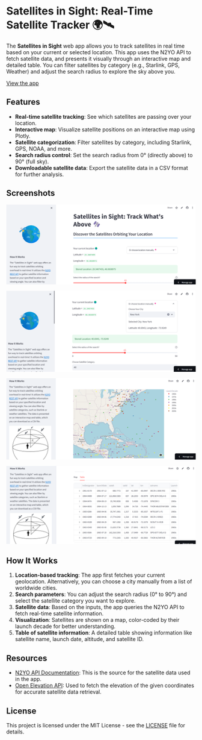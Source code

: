 # Satellites in Sight: Real-Time Satellite Tracker 🌍🛰️

The **Satellites in Sight** web app allows you to track satellites in real time based on your current or selected location. This app uses the N2YO API to fetch satellite data, and presents it visually through an interactive map and detailed table. You can filter satellites by category (e.g., Starlink, GPS, Weather) and adjust the search radius to explore the sky above you.

[View the app](https://satellites-in-sight.streamlit.app/)

## Features

- **Real-time satellite tracking**: See which satellites are passing over your location.
- **Interactive map**: Visualize satellite positions on an interactive map using Plotly.
- **Satellite categorization**: Filter satellites by category, including Starlink, GPS, NOAA, and more.
- **Search radius control**: Set the search radius from 0° (directly above) to 90° (full sky).
- **Downloadable satellite data**: Export the satellite data in a CSV format for further analysis.

## Screenshots
![](screenshots/s1.png)

![](screenshots/s2.png)

![](screenshots/s3.png)

![](screenshots/s4.png)

## How It Works

1. **Location-based tracking**: The app first fetches your current geolocation. Alternatively, you can choose a city manually from a list of worldwide cities.
2. **Search parameters**: You can adjust the search radius (0° to 90°) and select the satellite category you want to explore.
3. **Satellite data**: Based on the inputs, the app queries the N2YO API to fetch real-time satellite information.
4. **Visualization**: Satellites are shown on a map, color-coded by their launch decade for better understanding.
5. **Table of satellite information**: A detailed table showing information like satellite name, launch date, altitude, and satellite ID.

## Resources

- [N2YO API Documentation](https://www.n2yo.com/api/#above): This is the source for the satellite data used in the app.
- [Open Elevation API](https://open-elevation.com/): Used to fetch the elevation of the given coordinates for accurate satellite data retrieval.

## License

This project is licensed under the MIT License - see the [LICENSE](LICENSE) file for details.
